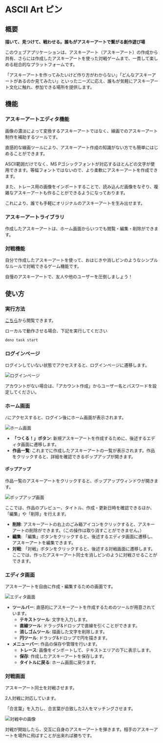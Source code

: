 # ASCII Art ピン

## 概要

**描いて、見つけて、戦わせる。誰もがアスキーアートで繋がる創作遊び場**

このウェブアプリケーションは、アスキーアート（アスキーアート）の作成から共有、さらには作成したアスキーアートを使った対戦ゲームまで、一貫して楽しめる総合的なプラットフォームです。

「アスキーアートを作ってみたいけど作り方がわからない」「どんなアスキーアートがあるのか見てみたい」といったニーズに応え、誰もが気軽にアスキーアート文化に触れ、参加できる場所を提供します。

## 機能

### アスキーアートエディタ機能

画像の濃淡によって変換するアスキーアートではなく、線画でのアスキーアート制作を補助するツールです。

直感的な線画ツールにより、アスキーアート作成の知識がない方でも簡単にはじめることができます。

ASCII範囲だけでなく、MS
Pゴシックフォントが対応するほとんどの文字が使用できます。等幅フォントではないので、より柔軟にアスキーアートを作成できます。

また、トレース用の画像をインポートすることで、読み込んだ画像をなぞり、複雑なアスキーアートも作ることができるようになっております。

これにより、誰でも手軽にオリジナルのアスキーアートを生み出せます。

### アスキーアートライブラリ

作成したアスキーアートは、ホーム画面からいつでも閲覧・編集・削除ができます。

### 対戦機能

自分で作成したアスキーアートを使って、おはじきや消しピンのようなシンプルなルールで対戦できるゲーム機能です。

自慢のアスキーアートで、友人や他のユーザーを圧倒しましょう！

## 使い方

### 実行方法

[こちら](https://ruskrusk-2025-summer-30.deno.dev/)から閲覧できます。

ローカルで動作させる場合、下記を実行してください

```bash
deno task start
```

### ログインページ

ログインしていない状態でアクセスすると、ログインページに遷移します。

![ログインページ](/public/util/img-login.png)

アカウントがない場合は、「アカウント作成」からユーザー名とパスワードを設定してください。

### ホーム画面

`/`にアクセスすると、ログイン後にホーム画面が表示されます。

![ホーム画面](/public/util/img-home.png)

- **「つくる！」ボタン**:
  新規アスキーアートを作成するために、後述するエディタ画面に遷移します。
- **作品一覧**:
  これまでに作成したアスキーアートの一覧が表示されます。作品をクリックすると、詳細を確認できるポップアップが開きます。

#### ポップアップ

作品一覧のアスキーアートをクリックすると、ポップアップウィンドウが開きます。

![ポップアップ画面](/public/util/img-popup.png)

ここでは、作品のプレビュー、タイトル、作成・更新日時を確認できるほか、「編集」や「削除」を行えます。

- **削除**:
  アスキーアートの右上のごみ箱アイコンをクリックすると、アスキーアートの削除ができます。（この操作は取り消すことができません。）
- **編集**:
  「編集」ボタンをクリックすると、後述するエディタ画面に遷移し、アスキーアートを編集できます。
- **対戦**:
  「対戦」ボタンをクリックすると、後述する対戦画面に遷移します。ここでは、作ったアスキーアート同士を消しピンのように対戦させることができます。

### エディタ画面

アスキーアートを自由に作成・編集するための画面です。

![エディタ画面](/public/util/img-editor1.png)

- **ツールバー**:
  直感的にアスキーアートを作成するためのツールが用意されています。
  - **テキストツール**: 文字を入力します。
  - **直線ツール**: ドラッグ&ドロップで直線を引くことができます。
  - **消しゴムツール**: 描画した文字を削除します。
  - **円ツール**: ドラッグ&ドロップで円を描きます。
- **メニューバー**: 作品の保存や管理を行います。
  - **トレース**: 画像をインポートして、テキストエリアの下に表示します。
  - **保存**: 作成したアスキーアートを保存します。
  - **タイトルに戻る**: ホーム画面に戻ります。

### 対戦画面

アスキーアート同士を対戦させます。

2人対戦に対応しています。

「合言葉」を入力し、合言葉が合致した2人をマッチングさせます。

![対戦中の画像](/public/util/img-battle.png)

対戦が開始したら、交互に自身のアスキーアートを弾きます。相手のアスキーアートを場外に飛ばすことが出来れば勝ちです。
